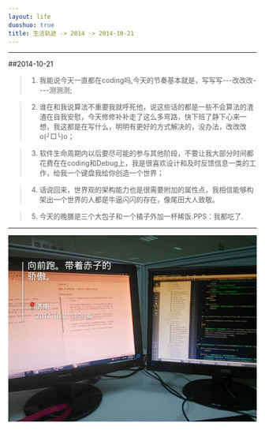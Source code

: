 ```yaml
---
layout: life
duoshuo: true
title: 生活轨迹 -> 2014 -> 2014-10-21
---
```


-----------

##2014-10-21

> 1. 我能说今天一直都在coding吗,今天的节奏基本就是，写写写---改改改----测测测;

> 2. 谁在和我说算法不重要我就呼死他，说这些话的都是一些不会算法的渣渣在自我安慰，今天修修补补走了这么多弯路，快下班了静下心来一想，我这都是在写什么，明明有更好的方式解决的，没办法，改改改o(╯□╰)o；

> 3. 软件生命周期内以后要尽可能的参与其他阶段，不要让我大部分时间都花费在在coding和Debug上，我是很喜欢设计和及时反馈信息一类的工作，给我一个键盘我给你创造一个世界；

> 4. 话说回来，世界观的架构能力也是很需要附加的属性点，我相信能够构架出一个世界的人都是牛逼闪闪的存在，像尾田大人致敬。

> 5. 今天的晚膳是三个大包子和一个橘子外加一杯稀饭.PPS：我都吃了.

**************
![](/life/2014/2014_10_21_19_14_51.jpg)




